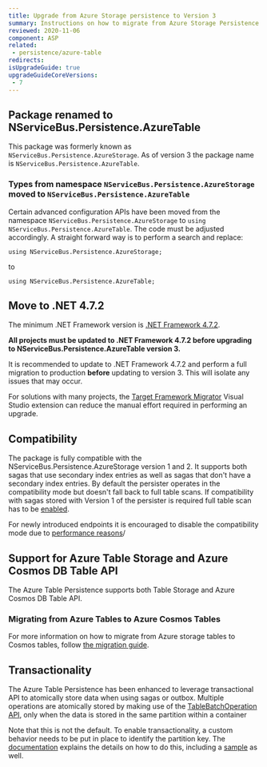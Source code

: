 ```yaml
---
title: Upgrade from Azure Storage persistence to Version 3
summary: Instructions on how to migrate from Azure Storage Persistence v2 to Azure Table Persistence version 3
reviewed: 2020-11-06
component: ASP
related:
 - persistence/azure-table
redirects:
isUpgradeGuide: true
upgradeGuideCoreVersions:
 - 7
---
```


## Package renamed to NServiceBus.Persistence.AzureTable

This package was formerly known as `NServiceBus.Persistence.AzureStorage`.
As of version 3 the package name is `NServiceBus.Persistence.AzureTable`.

### Types from namespace `NServiceBus.Persistence.AzureStorage` moved to `NServiceBus.Persistence.AzureTable`

Certain advanced configuration APIs have been moved from the namespace `NServiceBus.Persistence.AzureStorage` to `using NServiceBus.Persistence.AzureTable`.
The code must be adjusted accordingly. A straight forward way is to perform a search and replace:

```
using NServiceBus.Persistence.AzureStorage;
```

to

```
using NServiceBus.Persistence.AzureTable;
```

## Move to .NET 4.7.2

The minimum .NET Framework version is [.NET Framework 4.7.2](https://dotnet.microsoft.com/download/dotnet-framework/net472).

**All projects must be updated to .NET Framework 4.7.2 before upgrading to NServiceBus.Persistence.AzureTable version 3.**

It is recommended to update to .NET Framework 4.7.2 and perform a full migration to production **before** updating to version 3. This will isolate any issues that may occur.

For solutions with many projects, the [Target Framework Migrator](https://marketplace.visualstudio.com/items?itemName=PavelSamokha.TargetFrameworkMigrator) Visual Studio extension can reduce the manual effort required in performing an upgrade.

## Compatibility

The package is fully compatible with the NServiceBus.Persistence.AzureStorage version 1 and 2. It supports both sagas that use secondary index entries as well as sagas that don't have a secondary index entries. By default the persister operates in the compatibility mode but doesn't fall back to full table scans. If compatibility with sagas stored with Version 1 of the persister is required full table scan has to be [enabled](/persistence/azure-table/configuration.md#saga-configuration).

For newly introduced endpoints it is encouraged to disable the compatibility mode due to [performance reasons](/persistence/azure-table/performance-tuning.md)/

## Support for Azure Table Storage and Azure Cosmos DB Table API

The Azure Table Persistence supports both Table Storage and Azure Cosmos DB Table API.

### Migrating from Azure Tables to Azure Cosmos Tables

For more information on how to migrate from Azure storage tables to Cosmos tables, follow [the migration guide](/persistence/azure-table/migration-from-azure-storage-table-to-cosmos-table.md).

## Transactionality

The Azure Table Persistence has been enhanced to leverage transactional API to atomically store data when using sagas or outbox.
Multiple operations are atomically stored by making use of the [TableBatchOperation API](https://docs.microsoft.com/en-us/dotnet/api/microsoft.azure.cosmos.table.tablebatchoperation?view=azure-dotnet), only when the data is stored in the same partition within a container

Note that this is not the default. To enable transactionality, a custom behavior needs to be put in place to identify the partition key. The [documentation](/persistence/azure-table/transactions.md) explains the details on how to do this, including a [sample](/samples/azure/azure-table/transactions) as well.
